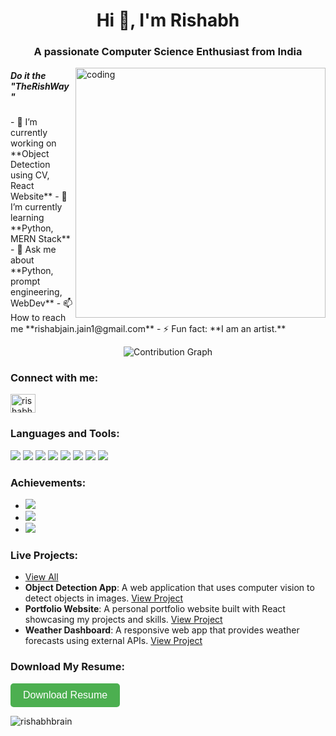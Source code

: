 <h1 align="center">Hi 👋, I'm Rishabh</h1>
<h3 align="center">A passionate Computer Science Enthusiast from India</h3>
<img align="right" alt="coding" width="400" src="https://encrypted-tbn0.gstatic.com/images?q=tbn:ANd9GcTENqHmmRXf4eKZsLmSx2E-4odiXy5fLxiLfw&usqp=CAU">
<h5>Do it the "TheRishWay"</h5>
- 🔭 I’m currently working on **Object Detection using CV, React Website**
- 🌱 I’m currently learning **Python, MERN Stack**
- 💬 Ask me about **Python, prompt engineering, WebDev**
- 📫 How to reach me **rishabjain.jain1@gmail.com**
- ⚡ Fun fact: **I am an artist.**

<p align="center">
  <img src="https://activity-graph.herokuapp.com/graph?username=rishabhbrain&bg_color=ffffff&color=000000&line=1c6ea4&point=403d3d&area=true&hide_border=true" alt="Contribution Graph" />
</p>


<h3 align="left">Connect with me:</h3>
<p align="left">
  <a href="https://linkedin.com/in/rishabh-modi" target="_blank">
    <img align="center" src="https://raw.githubusercontent.com/rahuldkjain/github-profile-readme-generator/master/src/images/icons/Social/linked-in-alt.svg" alt="rishabh modi" height="30" width="40" />
  </a>
</p>

<h3 align="left">Languages and Tools:</h3>
<p align="left">
  <img src="https://img.shields.io/badge/HTML5-fff?style=flat-square&logo=html5&logoColor=E34F26" />
  <img src="https://img.shields.io/badge/CSS3-fff?style=flat-square&logo=css3&logoColor=1572B6" />
  <img src="https://img.shields.io/badge/JavaScript-fff?style=flat-square&logo=javascript&logoColor=F7DF1E" />
  <img src="https://img.shields.io/badge/React-fff?style=flat-square&logo=react&logoColor=61DAFB" />
  <img src="https://img.shields.io/badge/Node.js-fff?style=flat-square&logo=nodedotjs&logoColor=68A063" />
  <img src="https://img.shields.io/badge/Python-fff?style=flat-square&logo=python&logoColor=3776AB" />
  <img src="https://img.shields.io/badge/Django-fff?style=flat-square&logo=django&logoColor=092E20" />
  <img src="https://img.shields.io/badge/MongoDB-fff?style=flat-square&logo=mongodb&logoColor=47A248" />
</p>

<h3 align="left">Achievements:</h3>
<ul>
  <li><img src="https://img.shields.io/badge/Certification-Python%20for%20Data%20Science-green?style=flat-square" /></li>
  <li><img src="https://img.shields.io/badge/Hackathon%20Winner-1st%20Place-orange?style=flat-square" /></li>
  <li><img src="https://img.shields.io/badge/Bootcamp-Completed-blue?style=flat-square" /></li>
</ul>

<h3 align="left">Live Projects:</h3>
<ul>
  <li>  <a href="https://therishway.surge.sh" target="https://therishway.surge.sh/">View All</a> </li>
  <li>
    <strong>Object Detection App</strong>: A web application that uses computer vision to detect objects in images. <a href="https://example.com/object-detection" target="_blank">View Project</a>
  </li>
  <li>
    <strong>Portfolio Website</strong>: A personal portfolio website built with React showcasing my projects and skills. <a href="https://example.com/portfolio" target="_blank">View Project</a>
  </li>
  <li>
    <strong>Weather Dashboard</strong>: A responsive web app that provides weather forecasts using external APIs. <a href="https://example.com/weather-dashboard" target="_blank">View Project</a>
  </li>
</ul>

<h3 align="left">Download My Resume:</h3>
<p align="left">
  <a href="path/to/your/resume.pdf" target="_blank">
    <button style="padding: 10px 20px; font-size: 16px; background-color: #4CAF50; color: white; border: none; border-radius: 5px; cursor: pointer;">
      Download Resume
    </button>
  </a>
</p>

<p>
  <img align="center" src="https://github-readme-stats.vercel.app/api/top-langs?username=rishabhbrain&show_icons=true&locale=en&layout=compact" alt="rishabhbrain" />
</p>
